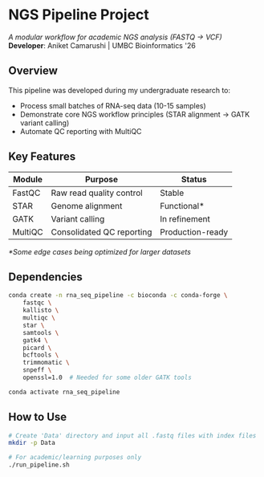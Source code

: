 # NGS Pipeline Project
*A modular workflow for academic NGS analysis (FASTQ → VCF)*  
**Developer**: Aniket Camarushi | UMBC Bioinformatics '26  

## Overview
This pipeline was developed during my undergraduate research to:
- Process small batches of RNA-seq data (10-15 samples)  
- Demonstrate core NGS workflow principles (STAR alignment → GATK variant calling)  
- Automate QC reporting with MultiQC  

## Key Features
| Module       | Purpose                          | Status       |
|--------------|----------------------------------|--------------|
| FastQC       | Raw read quality control         | Stable       |
| STAR         | Genome alignment                 | Functional*  |
| GATK         | Variant calling                  | In refinement|
| MultiQC      | Consolidated QC reporting        | Production-ready |

*\*Some edge cases being optimized for larger datasets*

## Dependencies
```bash
conda create -n rna_seq_pipeline -c bioconda -c conda-forge \
    fastqc \
    kallisto \
    multiqc \
    star \
    samtools \
    gatk4 \
    picard \
    bcftools \
    trimmomatic \
    snpeff \
    openssl=1.0  # Needed for some older GATK tools

conda activate rna_seq_pipeline
```

## How to Use
```bash
# Create 'Data' directory and input all .fastq files with index files
mkdir -p Data

# For academic/learning purposes only
./run_pipeline.sh
```

